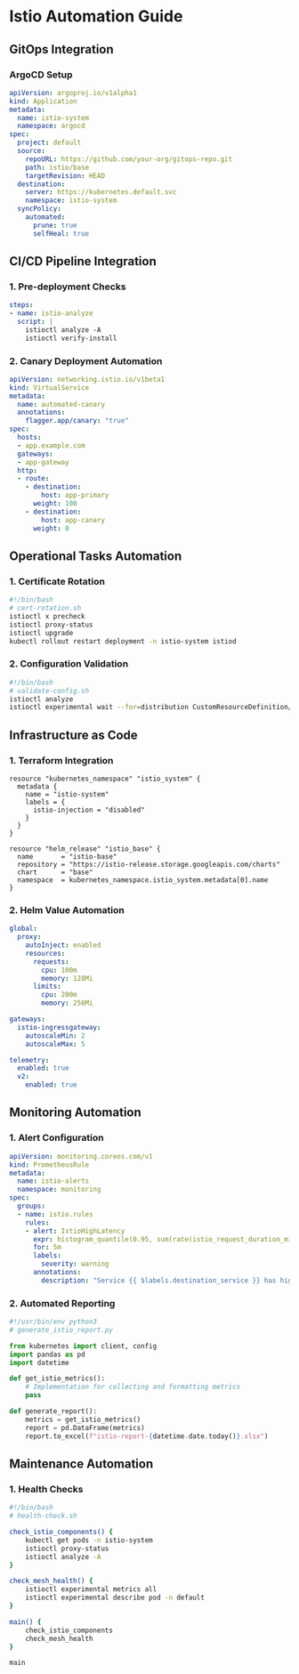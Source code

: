 # Istio Automation Guide

## GitOps Integration

### ArgoCD Setup

```yaml
apiVersion: argoproj.io/v1alpha1
kind: Application
metadata:
  name: istio-system
  namespace: argocd
spec:
  project: default
  source:
    repoURL: https://github.com/your-org/gitops-repo.git
    path: istio/base
    targetRevision: HEAD
  destination:
    server: https://kubernetes.default.svc
    namespace: istio-system
  syncPolicy:
    automated:
      prune: true
      selfHeal: true
```

## CI/CD Pipeline Integration

### 1. Pre-deployment Checks
```yaml
steps:
- name: istio-analyze
  script: |
    istioctl analyze -A
    istioctl verify-install
```

### 2. Canary Deployment Automation
```yaml
apiVersion: networking.istio.io/v1beta1
kind: VirtualService
metadata:
  name: automated-canary
  annotations:
    flagger.app/canary: "true"
spec:
  hosts:
  - app.example.com
  gateways:
  - app-gateway
  http:
  - route:
    - destination:
        host: app-primary
      weight: 100
    - destination:
        host: app-canary
      weight: 0
```

## Operational Tasks Automation

### 1. Certificate Rotation
```bash
#!/bin/bash
# cert-rotation.sh
istioctl x precheck
istioctl proxy-status
istioctl upgrade
kubectl rollout restart deployment -n istio-system istiod
```

### 2. Configuration Validation
```bash
#!/bin/bash
# validate-config.sh
istioctl analyze
istioctl experimental wait --for=distribution CustomResourceDefinition/virtualservices.networking.istio.io
```

## Infrastructure as Code

### 1. Terraform Integration
```hcl
resource "kubernetes_namespace" "istio_system" {
  metadata {
    name = "istio-system"
    labels = {
      istio-injection = "disabled"
    }
  }
}

resource "helm_release" "istio_base" {
  name       = "istio-base"
  repository = "https://istio-release.storage.googleapis.com/charts"
  chart      = "base"
  namespace  = kubernetes_namespace.istio_system.metadata[0].name
}
```

### 2. Helm Value Automation
```yaml
global:
  proxy:
    autoInject: enabled
    resources:
      requests:
        cpu: 100m
        memory: 128Mi
      limits:
        cpu: 200m
        memory: 256Mi

gateways:
  istio-ingressgateway:
    autoscaleMin: 2
    autoscaleMax: 5

telemetry:
  enabled: true
  v2:
    enabled: true
```

## Monitoring Automation

### 1. Alert Configuration
```yaml
apiVersion: monitoring.coreos.com/v1
kind: PrometheusRule
metadata:
  name: istio-alerts
  namespace: monitoring
spec:
  groups:
  - name: istio.rules
    rules:
    - alert: IstioHighLatency
      expr: histogram_quantile(0.95, sum(rate(istio_request_duration_milliseconds_bucket[5m])) by (le, destination_service)) > 500
      for: 5m
      labels:
        severity: warning
      annotations:
        description: "Service {{ $labels.destination_service }} has high latency"
```

### 2. Automated Reporting
```python
#!/usr/bin/env python3
# generate_istio_report.py

from kubernetes import client, config
import pandas as pd
import datetime

def get_istio_metrics():
    # Implementation for collecting and formatting metrics
    pass

def generate_report():
    metrics = get_istio_metrics()
    report = pd.DataFrame(metrics)
    report.to_excel(f"istio-report-{datetime.date.today()}.xlsx")
```

## Maintenance Automation

### 1. Health Checks
```bash
#!/bin/bash
# health-check.sh

check_istio_components() {
    kubectl get pods -n istio-system
    istioctl proxy-status
    istioctl analyze -A
}

check_mesh_health() {
    istioctl experimental metrics all
    istioctl experimental describe pod -n default
}

main() {
    check_istio_components
    check_mesh_health
}

main